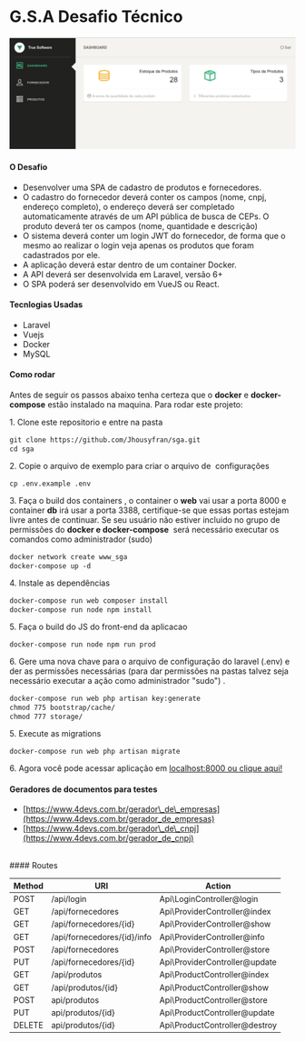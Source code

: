 # G.S.A Desafio Técnico

![tela](https://github.com/Jhousyfran/sga/blob/master/public/images/screenshot_init.png?raw=true)

#### O Desafio

* Desenvolver uma SPA de cadastro de produtos e fornecedores.
* O cadastro do fornecedor deverá conter os campos (nome, cnpj, endereço completo), o endereço deverá ser completado automaticamente através de um API pública de busca de CEPs. O produto deverá ter os campos (nome, quantidade e descrição)
* O sistema deverá conter um login JWT do fornecedor, de forma que o mesmo ao realizar o login veja apenas os produtos que foram cadastrados por ele.
* A aplicação deverá estar dentro de um container Docker.
* A API deverá ser desenvolvida em Laravel, versão 6+
* O SPA poderá ser desenvolvido em VueJS ou React.

#### Tecnlogias Usadas

* Laravel
* Vuejs
* Docker
* MySQL

#### Como rodar

Antes de seguir os passos abaixo tenha certeza que o **docker** e **docker-compose** estão instalado na maquina. Para rodar este projeto:

1\. Clone este repositorio e entre na pasta

```
git clone https://github.com/Jhousyfran/sga.git
cd sga
```

2\. Copie o arquivo de exemplo para criar o arquivo de  configurações

```
cp .env.example .env
```

3\. Faça o build dos containers \, o container o **web** vai usar a porta 8000 e container **db** irá usar a porta 3388, certifique-se que essas portas estejam livre antes de continuar. Se seu usuário não estiver incluido no grupo de permissões do **docker e docker-compose**  será necessário executar os comandos como administrador (sudo)

```
docker network create www_sga
docker-compose up -d
```

4\. Instale as dependências

```
docker-compose run web composer install
docker-compose run node npm install
```

5\. Faça o build do JS do front\-end da aplicacao

```
docker-compose run node npm run prod
```

6. Gere uma nova chave para o arquivo de configuração do laravel (.env) e der as permissões necessárias (para dar permissões na pastas talvez seja necessário executar a ação como administrador "sudo") .

```
docker-compose run web php artisan key:generate
chmod 775 bootstrap/cache/
chmod 777 storage/
```

5\. Execute as migrations

```
docker-compose run web php artisan migrate
```

6\. Agora você pode acessar aplicação em [localhost:8000 ou clique aqui!](http://localhost:8000)

#### Geradores de documentos para testes

* [https://www.4devs.com.br/gerador\_de\_empresas](https://www.4devs.com.br/gerador_de_empresas)
* [https://www.4devs.com.br/gerador\_de\_cnpj](https://www.4devs.com.br/gerador_de_cnpj)

<br>
#### Routes

| **Method** | **URI** | **Action** |
| ------ | --- | ------ |
| POST | /api/login | Api\LoginController@login |
| GET | /api/fornecedores | Api\ProviderController@index |
| GET | /api/fornecedores/{id} | Api\ProviderController@show |
| GET | /api/fornecedores/{id}/info | Api\ProviderController@info |
| POST | /api/fornecedores | Api\ProviderController@store |
| PUT | /api/fornecedores/{id} | Api\ProviderController@update |
| GET | /api/produtos | Api\ProductController@index |
| GET | /api/produtos/{id} | Api\ProductController@show |
| POST | api/produtos | Api\ProductController@store |
| PUT | api/produtos/{id} | Api\ProductController@update |
| DELETE | api/produtos/{id} | Api\ProductController@destroy |